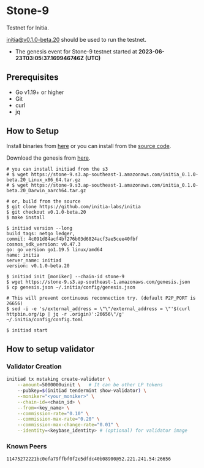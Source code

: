 # Stone-9

Testnet for Initia.

[initia@v0.1.0-beta.20](https://github.com/initia-labs/initia/releases/tag/v0.1.0-beta.20) should be used to run the testnet.

- The genesis event for Stone-9 testnet started at **2023-06-23T03:05:37.169946746Z (UTC)**

## Prerequisites

- Go v1.19+ or higher
- Git
- curl
- jq

## How to Setup

Install binaries from [here](./binaries/) or you can install from the [source code](https://github.com/initia-labs/initia).

Download the genesis from [here](https://initia.s3.ap-southeast-1.amazonaws.com/stone-8/genesis.json).

```shell
# you can install initiad from the s3
# $ wget https://stone-9.s3.ap-southeast-1.amazonaws.com/initia_0.1.0-beta.20_Linux_x86_64.tar.gz
# $ wget https://stone-9.s3.ap-southeast-1.amazonaws.com/initia_0.1.0-beta.20_Darwin_aarch64.tar.gz

# or, build from the source
$ git clone https://github.com/initia-labs/initia
$ git checkout v0.1.0-beta.20
$ make install

$ initiad version --long
build_tags: netgo ledger,
commit: 4c091d84acf4bf276b03d6824acf3ae5cee40fbf
cosmos_sdk_version: v0.47.3
go: go version go1.19.5 linux/amd64
name: initia
server_name: initiad
version: v0.1.0-beta.20

$ initiad init [moniker] --chain-id stone-9
$ wget https://stone-9.s3.ap-southeast-1.amazonaws.com/genesis.json
$ cp genesis.json ~/.initia/config/genesis.json

# This will prevent continuous reconnection try. (default P2P_PORT is 26656)
$ sed -i -e 's/external_address = \"\"/external_address = \"'$(curl httpbin.org/ip | jq -r .origin)':26656\"/g' ~/.initia/config/config.toml

$ initiad start
```

## How to setup validator

### Validator Creation

```sh
initiad tx mstaking create-validator \
    --amount=5000000uinit \   # It can be other LP tokens 
    --pubkey=$(initiad tendermint show-validator) \
    --moniker="<your_moniker>" \
    --chain-id=<chain_id> \
    --from=<key_name> \
    --commission-rate="0.10" \
    --commission-max-rate="0.20" \
    --commission-max-change-rate="0.01" \
    --identity=<keybase_identity> # (optional) for validator image
```

### Known Peers

```sh
11475272221bc0efa79ffbf0f2e5dfdc40b08900@52.221.241.54:26656
```
